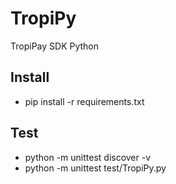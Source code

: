 # TropiPy
TropiPay SDK Python

## Install
- pip install -r requirements.txt

## Test
- python -m unittest discover -v
- python -m unittest test/TropiPy.py
